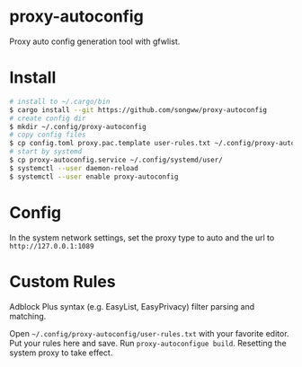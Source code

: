# proxy-autoconfig
Proxy auto config generation tool with gfwlist.

# Install
```bash
# install to ~/.cargo/bin
$ cargo install --git https://github.com/songww/proxy-autoconfig
# create config dir
$ mkdir ~/.config/proxy-autoconfig
# copy config files
$ cp config.toml proxy.pac.template user-rules.txt ~/.config/proxy-autoconfig
# start by systemd
$ cp proxy-autoconfig.service ~/.config/systemd/user/
$ systemctl --user daemon-reload
$ systemctl --user enable proxy-autoconfig
```
# Config
In the system network settings, set the proxy type to auto and the url to `http://127.0.0.1:1089`

# Custom Rules
Adblock Plus syntax (e.g. EasyList, EasyPrivacy) filter parsing and matching.

Open `~/.config/proxy-autoconfig/user-rules.txt` with your favorite editor.
Put your rules here and save.
Run `proxy-autoconfigue build`.
Resetting the system proxy to take effect.
